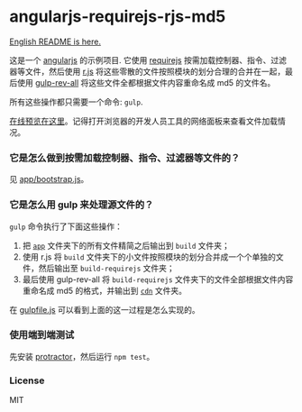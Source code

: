 # angularjs-requirejs-rjs-md5

[English README is here.](https://github.com/lmk123/angularjs-requirejs-rjs-md5/blob/master/README.md)

这是一个 [angularjs](https://angularjs.org/) 的示例项目. 它使用 [requirejs](http://requirejs.org/) 按需加载控制器、指令、过滤器等文件，然后使用 [r.js](https://github.com/jrburke/r.js/) 将这些零散的文件按照模块的划分合理的合并在一起，最后使用 [gulp-rev-all](https://github.com/smysnk/gulp-rev-all) 将这些文件全都根据文件内容重命名成 md5 的文件名。

所有这些操作都只需要一个命令: `gulp`. 

[在线预览在这里](http://lmk123.github.io/angularjs-requirejs-rjs-md5/cdn/)。记得打开浏览器的开发人员工具的网络面板来查看文件加载情况。

### 它是怎么做到按需加载控制器、指令、过滤器等文件的？
见 [app/bootstrap.js](https://github.com/lmk123/angularjs-requirejs-rjs-md5/blob/master/app/bootstrap.js)。

### 它是怎么用 gulp 来处理源文件的？
`gulp` 命令执行了下面这些操作：

1. 把 [`app`](https://github.com/lmk123/angularjs-requirejs-rjs-md5/tree/master/app) 文件夹下的所有文件精简之后输出到 `build` 文件夹；
2. 使用 r.js 将 `build` 文件夹下的小文件按照模块的划分合并成一个个单独的文件，然后输出至 `build-requirejs` 文件夹；
3. 最后使用 gulp-rev-all 将 `build-requirejs` 文件夹下的文件全部根据文件内容重命名成 md5 的格式，并输出到 [`cdn`](https://github.com/lmk123/angularjs-requirejs-rjs-md5/tree/master/cdn) 文件夹。

在 [gulpfile.js](https://github.com/lmk123/angularjs-requirejs-rjs-md5/blob/master/gulpfile.js) 可以看到上面的这一过程是怎么实现的。

### 使用端到端测试
先安装 [protractor](http://angular.github.io/protractor)，然后运行 `npm test`。

### License
MIT

